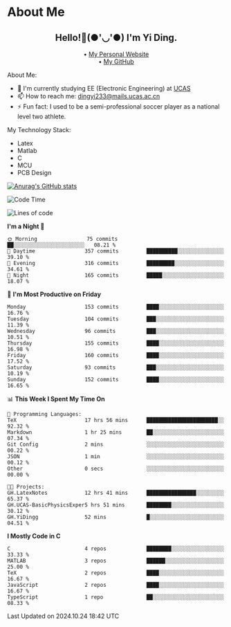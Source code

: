 # About Me

<h2 style="text-align:center;"> Hello!👋(●'◡'●) I'm Yi Ding.</h2>

<div style="text-align:center;">
  • <a href="https://yidingg.github.io/YiDingg">My Personal Website</a><br>
  • <a href="https://github.com/YiDingg">My GitHub</a>
</div>

About Me:
- 🔭 I'm currently studying EE (Electronic Engineering) at [UCAS](https://www.ucas.ac.cn/)
- 📫 How to reach me: dingyi233@mails.ucas.ac.cn
- ⚡ Fun fact: I used to be a semi-professional soccer player as a national level two athlete.

My Technology Stack:
- Latex
- Matlab
- C
- MCU
- PCB Design

[![Anurag's GitHub stats](https://github-readme-stats.vercel.app/api?username=YiDingg)](https://github.com/anuraghazra/github-readme-stats)

<!--START_SECTION:waka-->
![Code Time](http://img.shields.io/badge/Code%20Time-629%20hrs%2039%20mins-blue)

![Lines of code](https://img.shields.io/badge/From%20Hello%20World%20I%27ve%20Written-607.1%20thousand%20lines%20of%20code-blue)

**I'm a Night 🦉** 

```text
🌞 Morning                75 commits          ██░░░░░░░░░░░░░░░░░░░░░░░   08.21 % 
🌆 Daytime                357 commits         ██████████░░░░░░░░░░░░░░░   39.10 % 
🌃 Evening                316 commits         █████████░░░░░░░░░░░░░░░░   34.61 % 
🌙 Night                  165 commits         █████░░░░░░░░░░░░░░░░░░░░   18.07 % 
```
📅 **I'm Most Productive on Friday** 

```text
Monday                   153 commits         ████░░░░░░░░░░░░░░░░░░░░░   16.76 % 
Tuesday                  104 commits         ███░░░░░░░░░░░░░░░░░░░░░░   11.39 % 
Wednesday                96 commits          ███░░░░░░░░░░░░░░░░░░░░░░   10.51 % 
Thursday                 155 commits         ████░░░░░░░░░░░░░░░░░░░░░   16.98 % 
Friday                   160 commits         ████░░░░░░░░░░░░░░░░░░░░░   17.52 % 
Saturday                 93 commits          ███░░░░░░░░░░░░░░░░░░░░░░   10.19 % 
Sunday                   152 commits         ████░░░░░░░░░░░░░░░░░░░░░   16.65 % 
```


📊 **This Week I Spent My Time On** 

```text
💬 Programming Languages: 
TeX                      17 hrs 56 mins      ███████████████████████░░   92.32 % 
Markdown                 1 hr 25 mins        ██░░░░░░░░░░░░░░░░░░░░░░░   07.34 % 
Git Config               2 mins              ░░░░░░░░░░░░░░░░░░░░░░░░░   00.22 % 
JSON                     1 min               ░░░░░░░░░░░░░░░░░░░░░░░░░   00.12 % 
Other                    0 secs              ░░░░░░░░░░░░░░░░░░░░░░░░░   00.00 % 

🐱‍💻 Projects: 
GH.LatexNotes            12 hrs 41 mins      ████████████████░░░░░░░░░   65.37 % 
GH.UCAS-BasicPhysicsExper5 hrs 51 mins       ████████░░░░░░░░░░░░░░░░░   30.12 % 
GH.YiDingg               52 mins             █░░░░░░░░░░░░░░░░░░░░░░░░   04.51 % 
```

**I Mostly Code in C** 

```text
C                        4 repos             ████████░░░░░░░░░░░░░░░░░   33.33 % 
MATLAB                   3 repos             ██████░░░░░░░░░░░░░░░░░░░   25.00 % 
TeX                      2 repos             ████░░░░░░░░░░░░░░░░░░░░░   16.67 % 
JavaScript               2 repos             ████░░░░░░░░░░░░░░░░░░░░░   16.67 % 
TypeScript               1 repo              ██░░░░░░░░░░░░░░░░░░░░░░░   08.33 % 
```




 Last Updated on 2024.10.24 18:42 UTC
<!--END_SECTION:waka-->
